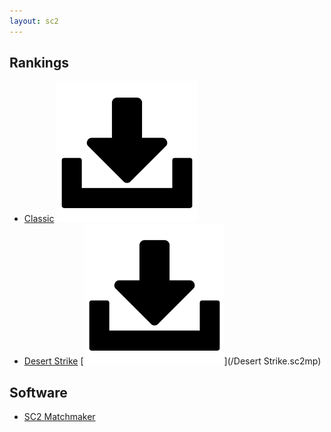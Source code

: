 ```yaml
---
layout: sc2
---
```

## Rankings

* [Classic](classic/) [![](/public/dl.png)](/Classic.sc2mp)
* [Desert Strike](Desert%20Strike/) [![](/public/dl.png)](/Desert Strike.sc2mp)

## Software

* [SC2 Matchmaker](https://github.com/dosimont/sc2_matchmaker/releases)
